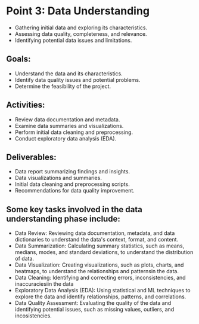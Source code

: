 # Point 3: Data Understanding
- Gathering initial data and exploring its characteristics.
- Assessing data quality, completeness, and relevance.
- Identifying potential data issues and limitations.

## Goals:
- Understand the data and its characteristics.
- Identify data quality issues and potential problems.
- Determine the feasibility of the project.

## Activities:
- Review data documentation and metadata.
- Examine data summaries and visualizations.
- Perform initial data cleaning and preprocessing.
- Conduct exploratory data analysis (EDA).

## Deliverables:
- Data report summarizing findings and insights.
- Data visualizations and summaries.
- Initial data cleaning and preprocessing scripts.
- Recommendations for data quality improvement.

## Some key tasks involved in the data understanding phase include:
- Data Review: Reviewing data documentation, metadata, and data dictionaries to understand the data's context, format, and content.
- Data Summarization: Calculating summary statistics, such as means, medians, modes, and standard deviations, to understand the distribution of data.
- Data Visualization: Creating visualizations, such as plots, charts, and heatmaps, to understand the relationships and patternsin the data.
- Data Cleaning: Identifying and correcting errors, inconsistencies, and inaccuraciesiin the data
- Exploratory Data Analysis (EDA): Using statistical and ML techniques to explore the data and identify relationships, patterns, and correlations.
- Data Quality Assessment: Evaluating the quality of the data and identifying potential issues, such as missing values, outliers, and incosistencies.
